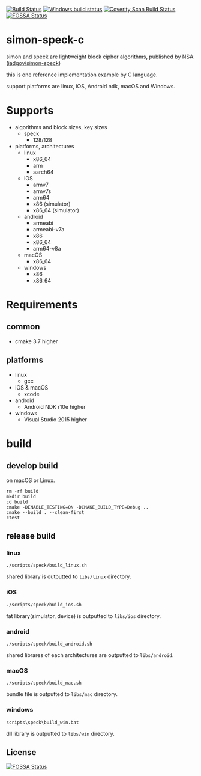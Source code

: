 [![Build Status](https://travis-ci.org/Naruto/simon-speck-c.svg?branch=develop)](https://travis-ci.org/Naruto/simon-speck-c?branch=develop)
[![Windows build status](https://ci.appveyor.com/api/projects/status/niji0dd7q1euolvk?svg=true)](https://ci.appveyor.com/project/Naruto/simon-speck)
[![Coverity Scan Build Status](https://scan.coverity.com/projects/10443/badge.svg)](https://scan.coverity.com/projects/10443)
[![FOSSA Status](https://app.fossa.io/api/projects/git%2Bhttps%3A%2F%2Fgithub.com%2FNaruto%2Fsimon-speck-c.svg?type=shield)](https://app.fossa.io/projects/git%2Bhttps%3A%2F%2Fgithub.com%2FNaruto%2Fsimon-speck-c?ref=badge_shield)

# simon-speck-c
simon and speck are lightweight block cipher algorithms, published by NSA.([iadgov/simon-speck](https://github.com/iadgov/simon-speck))

this is one reference implementation example by C language.

support platforms are linux, iOS, Android ndk, macOS and Windows.

# Supports

- algorithms and block sizes, key sizes
    - speck
        - 128/128
- platforms, architectures
    - linux
        - x86_64
        - arm
        - aarch64
    - iOS
        - armv7
        - armv7s
        - arm64
        - x86 (simulator)
        - x86_64 (simulator)
    - android
        - armeabi
        - armeabi-v7a
        - x86
        - x86_64
        - arm64-v8a
    - macOS
        - x86_64
    - windows
        - x86
        - x86_64

# Requirements
## common

- cmake 3.7 higher

## platforms

- linux
    - gcc
- iOS & macOS
    - xcode
- android
    - Android NDK r10e higher
- windows
    - Visual Studio 2015 higher

# build
## develop build

on macOS or Linux.

```
rm -rf build
mkdir build
cd build
cmake -DENABLE_TESTING=ON -DCMAKE_BUILD_TYPE=Debug ..
cmake --build . --clean-first
ctest
```

## release build
### linux

```
./scripts/speck/build_linux.sh
```

shared library is outputted to `libs/linux` directory.

### iOS

```
./scripts/speck/build_ios.sh
```

fat library(simulator, device) is outputted to `libs/ios` directory.

### android

```
./scripts/speck/build_android.sh
```

shared librares of each architectures are outputted to `libs/android`.

### macOS

```
./scripts/speck/build_mac.sh
```

bundle file is outputted to `libs/mac` directory.

### windows

```
scripts\speck\build_win.bat
```

dll library is outputted to `libs/win` directory.



## License
[![FOSSA Status](https://app.fossa.io/api/projects/git%2Bhttps%3A%2F%2Fgithub.com%2FNaruto%2Fsimon-speck-c.svg?type=large)](https://app.fossa.io/projects/git%2Bhttps%3A%2F%2Fgithub.com%2FNaruto%2Fsimon-speck-c?ref=badge_large)